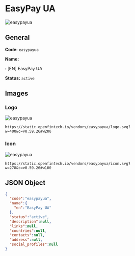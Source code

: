 
# EasyPay UA 
![easypayua](https://static.openfintech.io/vendors/easypayua/logo.svg?w=400&c=v0.59.26#w200)  

## General 
 
**Code:** `easypayua` 
 
**Name:** 
 
:	[EN] EasyPay UA 
 
**Status:** `active` 
 

## Images 

### Logo 
 
![easypayua](https://static.openfintech.io/vendors/easypayua/logo.svg?w=400&c=v0.59.26#w200)  

```
https://static.openfintech.io/vendors/easypayua/logo.svg?w=400&c=v0.59.26#w200
```  

### Icon 
 
![easypayua](https://static.openfintech.io/vendors/easypayua/icon.svg?w=278&c=v0.59.26#w100)  

```
https://static.openfintech.io/vendors/easypayua/icon.svg?w=278&c=v0.59.26#w100
```  

## JSON Object 

```json
{
  "code":"easypayua",
  "name":{
    "en":"EasyPay UA"
  },
  "status":"active",
  "description":null,
  "links":null,
  "countries":null,
  "contacts":null,
  "address":null,
  "social_profiles":null
}
```  
